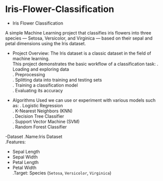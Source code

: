 # Iris-Flower-Classification
- Iris Flower Classification

A simple Machine Learning project that classifies iris flowers into three species — Setosa, Versicolor, and Virginica — based on their sepal and petal dimensions using the Iris dataset.

- Project Overview:
The Iris dataset is a classic dataset in the field of machine learning.  
This project demonstrates the basic workflow of a classification task:
. Loading and exploring data  
. Preprocessing  
. Splitting data into training and testing sets  
. Training a classification model  
. Evaluating its accuracy  

- Algorithms Used
  we can use or experiment with various models such as:
. Logistic Regression  
. K-Nearest Neighbors (KNN)  
. Decision Tree Classifier  
. Support Vector Machine (SVM)  
. Random Forest Classifier  

 -Dataset
 .Name:Iris Dataset  
 .Features:
  - Sepal Length  
  - Sepal Width  
  - Petal Length  
  - Petal Width  
  .Target: Species (`Setosa`, `Versicolor`, `Virginica`)

